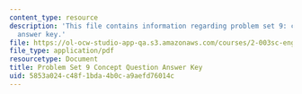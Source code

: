 ```yaml
---
content_type: resource
description: 'This file contains information regarding problem set 9: concept question
  answer key.'
file: https://ol-ocw-studio-app-qa.s3.amazonaws.com/courses/2-003sc-engineering-dynamics-fall-2011/5853a024c48f1bda4b0ca9aefd76014c_MIT2_003SCF11_pset9CoSol.pdf
file_type: application/pdf
resourcetype: Document
title: Problem Set 9 Concept Question Answer Key
uid: 5853a024-c48f-1bda-4b0c-a9aefd76014c
---
```

